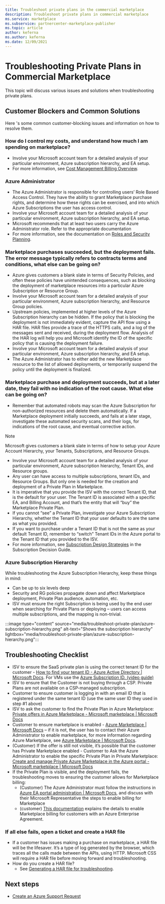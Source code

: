 ```yaml
---
title: Troubleshoot private plans in the commercial marketplace
description: Troubleshoot private plans in commercial marketplace
ms.service: marketplace 
ms.subservice: partnercenter-marketplace-publisher
ms.topic: article
author: keferna
ms.author: keferna
ms.date: 12/09/2021
---
```


# Troubleshooting Private Plans in Commercial Marketplace

This topic will discuss various issues and solutions when troubleshooting private plans.

## Customer Blockers and Common Solutions

Here 's some common customer-blocking issues and information on how to resolve them.

### How do I control my costs, and understand how much I am spending on marketplace?

- Involve your Microsoft account team for a detailed analysis of your particular environment, Azure subscription hierarchy, and EA setup.
- For more information, see [Cost Management Billing Overview](/azure/cost-management-billing/cost-management-billing-overview).

### Azure Administrator

- The Azure Administrator is responsible for controlling users’ Role Based Access Control. They have the ability to grant Marketplace purchase rights, and determine how these rights can be exercised, and into which Azure Subscriptions the user has access control.
- Involve your Microsoft account team for a detailed analysis of your particular environment, Azure subscription hierarchy, and EA setup.
- Microsoft recommends that at least two users carry the Azure Administrator role. Refer to the appropriate documentation
- For more information, see the documentation on [Roles and Security Planning](/azure/active-directory/roles/security-planning).

### Marketplace purchases succeeded, but the deployment fails. The error message typically refers to contracts terms and conditions, what else can be going on?

- Azure gives customers a blank slate in terms of Security Policies, and often these policies have unintended consequences, such as blocking the deployment of marketplace resources into a particular Azure Subscription or Resource Group.
- Involve your Microsoft account team for a detailed analysis of your particular environment, Azure subscription hierarchy, and Resource Group policies.
- Upstream policies, implemented at higher levels of the Azure Subscription hierarchy can be hidden. If the policy that is blocking the deployment is not immediately evident, capture the API flow using a HAR file. HAR files provide a trace of the HTTPS calls, and a log of the messages sent and received, during the deployment flow. Analysis of the HAR log will help you and Microsoft identify the ID of the specific policy that is causing the deployment failure.
- Involve your Microsoft account team for a detailed analysis of your particular environment, Azure subscription hierarchy, and EA setup.
- The Azure Administrator has to either add the new Marketplace resource to the list of allowed deployments, or temporarily suspend the policy until the deployment is finalized.

### Marketplace purchase and deployment succeeds, but at a later date, they fail with no indication of the root cause. What else can be going on?

- Remember that automated robots may scan the Azure Subscription for non-authorized resources and delete them automatically. If a Marketplace deployment initially succeeds, and fails at a later stage, investigate these automated security scans, and their logs, for indications of the root cause, and eventual corrective action.

> [!NOTE]
> Microsoft gives customers a blank slate in terms of how to setup your Azure Account Hierarchy, your Tenants, Subscriptions, and Resource Groups.

- Involve your Microsoft account team for a detailed analysis of your particular environment, Azure subscription hierarchy, Tenant IDs, and Resource groups.
- Any user can have access to multiple subscriptions, tenant IDs, and Resource Groups. But only one is needed for the creation and deployment of a Private Plan in Marketplace.
- It is imperative that you provide the ISV with the correct Tenant ID, that is the default for your user. The Tenant ID is associated with a specific EA, and Billing Account, and that’s the entity that will “buy” the Marketplace Private Plan.
- If you cannot “see” a Private Plan, investigate your Azure Subscription Hierarchy, whether the Tenant ID that your user defaults to are the same as what you provided.
- If you want to purchase under a Tenant ID that is not the same as your default Tenant ID, remember to “switch” Tenant IDs in the Azure portal to the Tenant ID that you provided to the ISV.
- For more information, see [Subscription Design Strategies](/azure/cloud-adoption-framework/decision-guides/subscriptions/#subscription-design-strategies) in the Subscription Decision Guide.

### Azure Subscription Hierarchy

While troubleshooting the Azure Subscription Hierarchy, keep these things in mind:

- Can be up to six levels deep
- Security and RG policies propagate down and affect Marketplace deployment, Private Plan audience, automation, etc.
- ISV must ensure the right Subscription is being used by the end user when searching for Private Plans or deploying – users can access multiple subscriptions, and the mapping is non-trivial.

:::image type="content" source="media/troubleshoot-private-plan/azure-subscription-hierarchy.png" alt-text="Shows the subscription hierarchy" lightbox="media/troubleshoot-private-plan/azure-subscription-hierarchy.png":::

## Troubleshooting Checklist

- ISV to ensure the SaaS private plan is using the correct tenant ID for the customer - [How to find your tenant ID - Azure Active Directory | Microsoft Docs](/azure/active-directory/fundamentals/active-directory-how-to-find-tenant). For VMs use the [Azure Subscription ID. (video guide)](/azure/media-services/latest/setup-azure-subscription-how-to?tabs=portal)
- ISV to ensure that the Customer is not buying through a CSP. Private Plans are not available on a CSP-managed subscription.
- Customer to ensure customer is logging in with an email ID that is registered under the same tenant ID (use the same user ID they used in step #1 above)
- ISV to ask the customer to find the Private Plan in Azure Marketplace: [Private offers in Azure Marketplace - Microsoft marketplace | Microsoft Docs](/marketplace/private-plans)
- Customer to ensure marketplace is enabled - [Azure Marketplace | Microsoft Docs](/azure/cost-management-billing/manage/ea-azure-marketplace) – if it is not, the user has to contact their Azure Administrator to enable marketplace, for more information regarding Azure Marketplace, see [Azure Marketplace | Microsoft Docs](/azure/cost-management-billing/manage/ea-azure-marketplace).
- (Customer) If the offer is still not visible, it’s possible that the customer has Private Marketplace enabled - Customer to Ask the Azure Administrator to enable the specific Private Plan in Private Marketplace: [Create and manage Private Azure Marketplace in the Azure portal - Microsoft marketplace | Microsoft Docs](/marketplace/create-manage-private-azure-marketplace-new)
- If the Private Plan is visible, and the deployment fails, the troubleshooting moves to ensuring the customer allows for Marketplace billing:
  - (Customer) The Azure Administrator must follow the instructions in [Azure EA portal administration | Microsoft Docs](/azure/cost-management-billing/manage/ea-portal-administration), and discuss with their Microsoft Representative the steps to enable billing for Marketplace
  - (customer) [This documentation](/azure/cost-management-billing/manage/ea-portal-administration) explains the details to enable Marketplace billing for customers with an Azure Enterprise Agreement.

### If all else fails, open a ticket and create a HAR file

- If a customer has issues making a purchase on marketplace, a HAR file will be the lifesaver. It’s a type of log generated by the browser, which traces all the calls made between the APIs, using HTTP. Microsoft CSS will require a HAR file before moving forward and troubleshooting.
- How do you create a HAR file?
  - See [Generating a HAR file for troubleshooting](https://support.zendesk.com/hc/en-us/articles/204410413-Generating-a-HAR-file-for-troubleshooting).

## Next steps

- [Create an Azure Support Request](/azure/azure-portal/supportability/how-to-create-azure-support-request)
